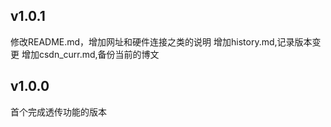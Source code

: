 ## v1.0.1
修改README.md，增加网址和硬件连接之类的说明
增加history.md,记录版本变更
增加csdn_curr.md,备份当前的博文

## v1.0.0
首个完成透传功能的版本

